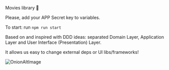 Movies library 🎥

Please, add your APP Secret key to variables.

To start: run `npm run start`

Based on and inspired with DDD ideas: separated Domain Layer, Application Layer and User Interface (Presentation) Layer.

It allows us easy to change external deps or UI libs/frameworks!

![OnionAltImage](https://cdn.hashnode.com/res/hashnode/image/upload/v1616302698196/n_JobCmWO.png?auto=compress,format&format=webp)
